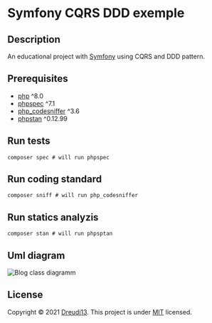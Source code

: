 # Symfony CQRS DDD exemple


## Description
An educational project with [Symfony](https://symfony.com/) using CQRS and DDD pattern.

## Prerequisites
* [php](https://www.php.net/) ^8.0
* [phpspec](http://www.phpspec.net/en/stable/) ^7.1
* [php_codesniffer](https://github.com/squizlabs/PHP_CodeSniffer) ^3.6
* [phpstan](https://phpstan.org/) ^0.12.99

## Run tests
```
composer spec # will run phpspec
```

## Run coding standard
```
composer sniff # will run php_codesniffer
```

## Run statics analyzis
```
composer stan # will run phpsptan
```
## Uml diagram

![Blog class diagramm](./doc/uml/img/class_diagram.png)

## License
Copyright &copy; 2021 [Dreudi13](https://github.com/dreudi13).
This project is under [MIT](https://mit-license.org/) licensed.

